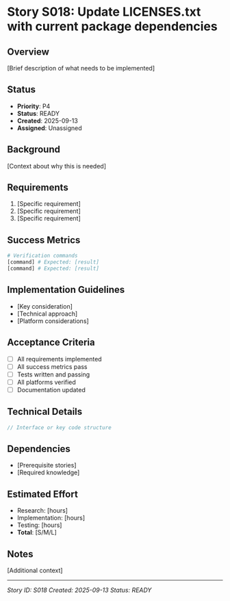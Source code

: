# Story S018: Update LICENSES.txt with current package dependencies

## Overview
[Brief description of what needs to be implemented]

## Status
- **Priority**: P4
- **Status**: READY
- **Created**: 2025-09-13
- **Assigned**: Unassigned

## Background
[Context about why this is needed]

## Requirements
1. [Specific requirement]
2. [Specific requirement]
3. [Specific requirement]

## Success Metrics
```bash
# Verification commands
[command] # Expected: [result]
[command] # Expected: [result]
```

## Implementation Guidelines
- [Key consideration]
- [Technical approach]
- [Platform considerations]

## Acceptance Criteria
- [ ] All requirements implemented
- [ ] All success metrics pass
- [ ] Tests written and passing
- [ ] All platforms verified
- [ ] Documentation updated

## Technical Details
```javascript
// Interface or key code structure
```

## Dependencies
- [Prerequisite stories]
- [Required knowledge]

## Estimated Effort
- Research: [hours]
- Implementation: [hours]
- Testing: [hours]
- **Total**: [S/M/L]

## Notes
[Additional context]

---
*Story ID: S018*
*Created: 2025-09-13*
*Status: READY*
